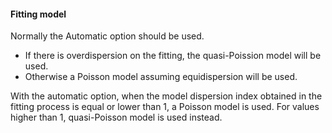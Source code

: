 #### Fitting model

Normally the Automatic option should be used. 

- If there is overdispersion on the fitting, the quasi-Poission model will be used.
- Otherwise a Poisson model assuming equidispersion will be used.

With the automatic option, when the model dispersion index obtained in the fitting process is equal or lower than 1, a Poisson model is used. For values higher than 1, quasi-Poisson model is used instead.
